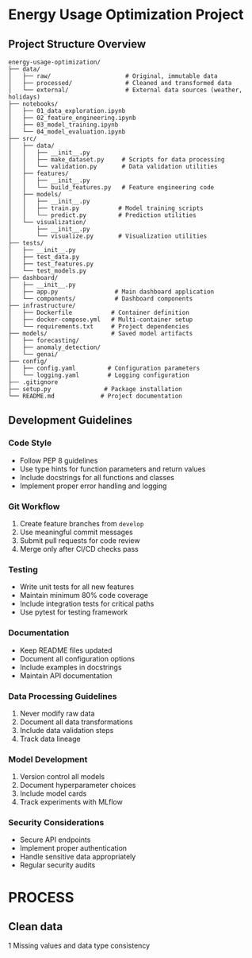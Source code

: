 # Energy Usage Optimization Project

## Project Structure Overview

```
energy-usage-optimization/
├── data/
│   ├── raw/                     # Original, immutable data
│   ├── processed/               # Cleaned and transformed data
│   └── external/                # External data sources (weather, holidays)
├── notebooks/
│   ├── 01_data_exploration.ipynb
│   ├── 02_feature_engineering.ipynb
│   ├── 03_model_training.ipynb
│   └── 04_model_evaluation.ipynb
├── src/
│   ├── data/
│   │   ├── __init__.py
│   │   ├── make_dataset.py     # Scripts for data processing
│   │   └── validation.py       # Data validation utilities
│   ├── features/
│   │   ├── __init__.py
│   │   └── build_features.py   # Feature engineering code
│   ├── models/
│   │   ├── __init__.py
│   │   ├── train.py           # Model training scripts
│   │   └── predict.py         # Prediction utilities
│   └── visualization/
│       ├── __init__.py
│       └── visualize.py       # Visualization utilities
├── tests/
│   ├── __init__.py
│   ├── test_data.py
│   ├── test_features.py
│   └── test_models.py
├── dashboard/
│   ├── __init__.py
│   ├── app.py                # Main dashboard application
│   └── components/           # Dashboard components
├── infrastructure/
│   ├── Dockerfile           # Container definition
│   ├── docker-compose.yml   # Multi-container setup
│   └── requirements.txt     # Project dependencies
├── models/                  # Saved model artifacts
│   ├── forecasting/
│   ├── anomaly_detection/
│   └── genai/
├── config/
│   ├── config.yaml         # Configuration parameters
│   └── logging.yaml        # Logging configuration
├── .gitignore
├── setup.py               # Package installation
└── README.md             # Project documentation
```

## Development Guidelines

### Code Style
- Follow PEP 8 guidelines
- Use type hints for function parameters and return values
- Include docstrings for all functions and classes
- Implement proper error handling and logging

### Git Workflow
1. Create feature branches from `develop`
2. Use meaningful commit messages
3. Submit pull requests for code review
4. Merge only after CI/CD checks pass

### Testing
- Write unit tests for all new features
- Maintain minimum 80% code coverage
- Include integration tests for critical paths
- Use pytest for testing framework

### Documentation
- Keep README files updated
- Document all configuration options
- Include examples in docstrings
- Maintain API documentation

### Data Processing Guidelines
1. Never modify raw data
2. Document all data transformations
3. Include data validation steps
4. Track data lineage

### Model Development
1. Version control all models
2. Document hyperparameter choices
3. Include model cards
4. Track experiments with MLflow

### Security Considerations
- Secure API endpoints
- Implement proper authentication
- Handle sensitive data appropriately
- Regular security audits

# PROCESS

## Clean data
1 Missing values and data type consistency


